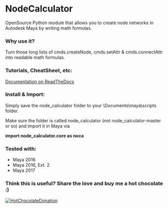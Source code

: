 # NodeCalculator
OpenSource Python module that allows you to create node networks in Autodesk Maya by writing math formulas.

### Why use it?
Turn those long lists of cmds.createNode, cmds.setAttr & cmds.connectAttr into readable math formulas.

### Tutorials, CheatSheet, etc:
[Documentation on ReadTheDocs](https://node-calculator.readthedocs.io/en/latest/)

### Install & Import:
Simply save the node_calculator folder to your \Documents\maya\scripts folder.

Make sure the folder is called node_calculator (not node_calculator-master or so) and import it in Maya via

**import node_calculator.core as noca**

### Tested with:
* Maya 2016
* Maya 2016, Ext. 2
* Maya 2017

### Think this is useful? Share the love and buy me a hot chocolate :)
[![HotChocolateDonation](https://img.shields.io/badge/Donate-PayPal-green.svg)](https://paypal.me/mischakolbe1)
